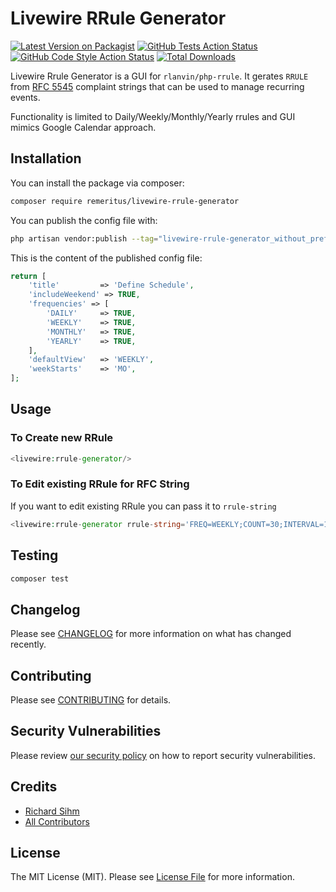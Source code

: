 # Livewire RRule Generator

[![Latest Version on Packagist](https://img.shields.io/packagist/v/remeritus/livewire-rrule-generator.svg?style=flat-square)](https://packagist.org/packages/remeritus/livewire-rrule-generator)
[![GitHub Tests Action Status](https://img.shields.io/github/workflow/status/remeritus/livewire-rrule-generator/run-tests?label=tests)](https://github.com/remeritus/livewire-rrule-generator/actions?query=workflow%3Arun-tests+branch%3Amain)
[![GitHub Code Style Action Status](https://img.shields.io/github/workflow/status/remeritus/livewire-rrule-generator/Check%20&%20fix%20styling?label=code%20style)](https://github.com/remeritus/livewire-rrule-generator/actions?query=workflow%3A"Check+%26+fix+styling"+branch%3Amain)
[![Total Downloads](https://img.shields.io/packagist/dt/remeritus/livewire-rrule-generator.svg?style=flat-square)](https://packagist.org/packages/remeritus/livewire-rrule-generator)

Livewire Rrule Generator is a GUI for `rlanvin/php-rrule`. It gerates `RRULE` from [RFC 5545](https://datatracker.ietf.org/doc/html/rfc5545) complaint strings that can be used to manage recurring events. 

Functionality is limited to Daily/Weekly/Monthly/Yearly rrules and GUI mimics Google Calendar approach.


## Installation

You can install the package via composer:

```bash
composer require remeritus/livewire-rrule-generator
```

You can publish the config file with:
```bash
php artisan vendor:publish --tag="livewire-rrule-generator_without_prefix-config"
```


This is the content of the published config file:

```php
return [
    'title'         => 'Define Schedule',
    'includeWeekend' => TRUE,
    'frequencies' => [
        'DAILY'     => TRUE,
        'WEEKLY'    => TRUE,
        'MONTHLY'   => TRUE,
        'YEARLY'    => TRUE,
    ],
    'defaultView'   => 'WEEKLY',
    'weekStarts'    => 'MO',
];
```

## Usage
### To Create new RRule
```php
<livewire:rrule-generator/>
```
### To Edit existing RRule for RFC String
If you want to edit existing RRule you can pass it to `rrule-string`
```php
<livewire:rrule-generator rrule-string='FREQ=WEEKLY;COUNT=30;INTERVAL=1;WKST=MO' />
```

## Testing

```bash
composer test
```

## Changelog

Please see [CHANGELOG](CHANGELOG.md) for more information on what has changed recently.

## Contributing

Please see [CONTRIBUTING](.github/CONTRIBUTING.md) for details.

## Security Vulnerabilities

Please review [our security policy](../../security/policy) on how to report security vulnerabilities.

## Credits

- [Richard Sihm](https://github.com/remeritus)
- [All Contributors](../../contributors)

## License

The MIT License (MIT). Please see [License File](LICENSE.md) for more information.

